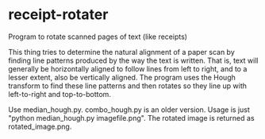 # receipt-rotater
Program to rotate scanned pages of text (like receipts)

This thing tries to determine the natural alignment of a paper scan by finding line patterns produced by the way the text is written. That is, text will generally be horizontally aligned to follow lines from left to right, and to a lesser extent, also be vertically aligned. The program uses the Hough transform to find these line patterns and then rotates so they line up with left-to-right and top-to-bottom.

Use median\_hough.py. combo\_hough.py is an older version. Usage is just "python median\_hough.py imagefile.png". The rotated image is returned as rotated\_image.png.
